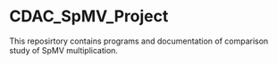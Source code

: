 # CDAC_SpMV_Project
This reposirtory contains programs and documentation of comparison study of SpMV multiplication.
